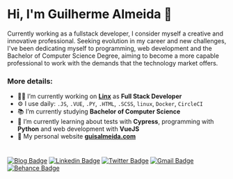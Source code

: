# Hi, I'm Guilherme Almeida 🧔
Currently working as a fullstack developer, I consider myself a creative and innovative professional.
Seeking evolution in my career and new challenges, I've been dedicating myself to programming, web development and the Bachelor of Computer Science Degree, aiming to become a more capable professional to work with the demands that the technology market offers.  
### **More details:**

- :man_technologist: I’m currently working on **[Linx](https://github.com/chaordic)** as **Full Stack Developer**
- ⚙️ I use daily: `.JS`, `.VUE`, `.PY`, `.HTML`, `.SCSS`, `linux`, `Docker`, `CircleCI`
- :books: I’m currently studying **Bachelor of Computer Science**
- 🌱 I’m currently learning about tests with **Cypress**, programming with **Python** and web development with **VueJS**
- 🤖 My personal website **[guisalmeida.com](https://www.guisalmeida.com)**

#
[![Blog Badge](https://img.shields.io/badge/Blog-guisalmeida.com-black)](https://guisalmeida.com/blog)
[![Linkedin Badge](https://img.shields.io/badge/-LinkedIn-blue?logo=Linkedin&logoColor=white&link=https://www.linkedin.com/in/guisalmeida/)](https://www.linkedin.com/in/guisalmeida/)
[![Twitter Badge](https://img.shields.io/badge/-Twitter-1ca0f1?labelColor=1ca0f1&logo=twitter&logoColor=white&link=https://twitter.com/GuiSAlmeida87)](https://twitter.com/GuiSAlmeida87)
[![Gmail Badge](https://img.shields.io/badge/-Gmail-c14438?logo=Gmail&logoColor=white&link=mailto:guisalmeida.dev@gmail.com)](mailto:guisalmeida.dev@gmail.com)
[![Behance Badge](https://img.shields.io/badge/-Behance-blue?logo=behance&logoColor=white&link=https://www.behance.net/guisalmeida)](https://www.behance.net/guisalmeida)


<!--
**GuiSAlmeida/GuiSAlmeida** is a ✨ _special_ ✨ repository because its `README.md` (this file) appears on your GitHub profile.

Here are some ideas to get you started:

- 🔭 I’m currently working on ...
- 🌱 I’m currently learning ...
- 👯 I’m looking to collaborate on ...
- 🤔 I’m looking for help with ...
- 💬 Ask me about ...
- 📫 How to reach me: ...
- 😄 Pronouns: ...
- ⚡ Fun fact: ...
-->
